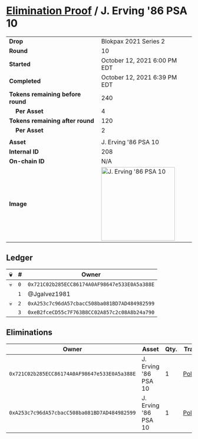 # [Elimination Proof](./readme.md) / J. Erving &#039;86 PSA 10

|||
|---|---|
| **Drop** | Blokpax 2021 Series 2 |
| **Round** | 10 |
| **Started** | October 12, 2021 6:00 PM EDT |
| **Completed** | October 12, 2021 6:39 PM EDT |
| **Tokens remaining before round** | 240 |
| **&nbsp;&nbsp;&nbsp;&nbsp;Per Asset** | 4 |
| **Tokens remaining after round** | 120 |
| **&nbsp;&nbsp;&nbsp;&nbsp;Per Asset** | 2 |
| | |
| **Asset** | J. Erving &#039;86 PSA 10 |
| **Internal ID** | 208 |
| **On-chain ID** | N/A |
| **Image** | <img src="https://tcdn.blokpax.com/9484ebfa-63b1-4611-9ee1-d8bba3940ac8/4a67f4ad8c31a046c97ba5f5346f497418f536449f4e69f4514b1f37cb7faa4f.jpg" height="200" alt="J. Erving &#039;86 PSA 10" /> |

## Ledger

| 💀 | # | Owner |
| --- | --- | --- |
| 💀 | `0` | `0x721C02b285ECC86174A0AF98647e533E0A5a388E` |
|  | `1` | @Jgalvez1981 |
| 💀 | `2` | `0xA253c7c96dA57cbacC508ba081BD7AD484982599` |
|  | `3` | `0xeB2fceCD55c7F763B8CC02A857c2c08A8b24a790` |


## Eliminations

| Owner | Asset | Qty. | Transaction |
| --- | --- | --- | --- |
| `0x721C02b285ECC86174A0AF98647e533E0A5a388E` | J. Erving '86 PSA 10 | 1 | [Polygonscan](https://polygonscan.com/tx/0x585721fdf7cd7cc137258e3e15f06facab6c87793407ac4577a8decb479486a1) |
| `0xA253c7c96dA57cbacC508ba081BD7AD484982599` | J. Erving '86 PSA 10 | 1 | [Polygonscan](https://polygonscan.com/tx/0xc91e7ce9d8de11f13cda5fe028713f0eb9055e95b64d44766f47a9ebe236fb05) |
